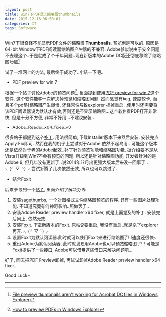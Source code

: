 ```yaml
---
layout: post
title: win7下PDF显示缩略图thumbnails
date: 2015-12-16 06:50:01
categories: IT
tags: Software
---
```


Win7下很奇怪不能显示PDF文件的缩略图 **Thumbnails**. 预览倒是可以的. 原因是64-bit Window下PDF阅读器缩略图产生器的不兼容. Adobe貌似说由于安全问题不去理这个..于是就成了个千年问题..现在新版本的Adobe DC版还彻底移除了缩略图功能[^adobedcremove]..

试了一堆网上的方法, 最后终于成功了..小结一下吧..

- PDF preview for win 7

根据一个帖子讨论Adobe的预览问题[^preview], 里面提到使用[PDF preview for win 7](http://www.win7pdf.com/pdf-preview.html)这个软件. 这个软件能够一次解决掉预览和缩略图问题. 然而感觉有bug, 速度较卡, 而且多个pdf时缩略图产生爆慢, 还经常性导致explorer 挂掉重启...使用时还需要将该PDF阅读器设为默认才有效,否则还是不显示缩略图...这个软件看PDF打开非常快, 但是十分不方便, 非常不好用...不建议安装..

- Adobe\_Reader\_x64_fixes\_v3

很多帖子都提到这个[补丁](http://www.pretentiousname.com/adobe_pdf_x64_fix/). 用法很简单, 下载Installer版本下来然后安装. 安装完点Apply Fix即可. 然而在我的机子上尝试对于Adobe 依然不起鸟用.. 可能这个版本还是依然对于老的Adobe起效..补丁针对预览功能和缩略图功能, 据介绍要不是从Vista升级到Win7不会有预览的问题. 所以还是针对缩略图功能, 开发者针对的是Adobe 9,  但几年没有更新了..说2014年12月出更强大版本后来没一回事了.. ╮(╯▽╰)╭ 尝试折腾了几次依然无效, 所以也可以跳过了. 

- 结合Foxit

后来参考到一个[帖子](https://forums.adobe.com/thread/1812515?start=80&tstart=0), 里面介绍了解决办法:

1. 安装[sagethumbs](http://sourceforge.net/projects/sagethumbs/), 一个对图格式文件缩略图预览的程序. 还有一些图片处理功能. 不知道究竟有何神奇影响..照做罢了..
2. 安装Adobe Reader preview handler x64 fixer, 就是上面提及的补丁. 安装完后同上, 依然无效..
3. 安装[Foxit](https://www.foxitsoftware.com/). 下载新版本的Foxit. 原帖说要重启, 我没有重启..就是杀了explorer再开..╮(╯▽╰)╭ 
4. 设置Foxit为默认阅读器.此时就可以使用Foxit来进行缩略图了!!!速度还很快~
5. 重设Adobe为默认阅读器, 此时就发现用Adobe也可以预览缩略图了!!! 可能是Foxit提供了一些接口, Adobe可以借用这些借口来解决问题吧...

好了, 回去把PDF Preview卸掉, 再试试卸掉Adobe Reader preview handler x64 fixer..

Good Luck~

[^adobedcremove]: [File preview thumbnails aren't working for Acrobat DC files in Windows Explorer](https://forums.adobe.com/thread/1812515)

[^preview]: [How to preview PDFs in Windows Explorer](http://www.pcworld.com/article/2082239/how-to-preview-pdfs-in-windows-explorer.html)


------
